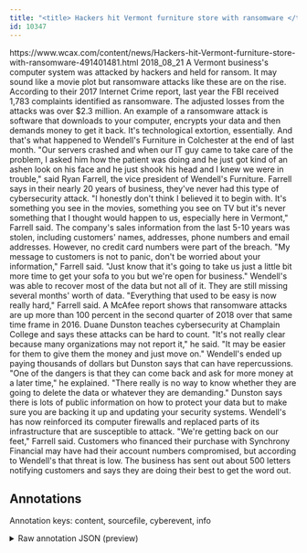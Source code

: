 ```yaml
---
title: "<title> Hackers hit Vermont furniture store with ransomware </title>"
id: 10347
---
```


<title> Hackers hit Vermont furniture store with ransomware </title>
<source> https://www.wcax.com/content/news/Hackers-hit-Vermont-furniture-store-with-ransomware-491401481.html </source>
<date> 2018_08_21 </date>
<text>
A Vermont business's computer system was attacked by hackers and held for ransom.
It may sound like a movie plot but ransomware attacks like these are on the rise. According to their 2017 Internet Crime report, last year the FBI received 1,783 complaints identified as ransomware. The adjusted losses from the attacks was over $2.3 million.
An example of a ransomware attack is software that downloads to your computer, encrypts your data and then demands money to get it back. It's technological extortion, essentially. And that's what happened to Wendell's Furniture in Colchester at the end of last month.
"Our servers crashed and when our IT guy came to take care of the problem, I asked him how the patient was doing and he just got kind of an ashen look on his face and he just shook his head and I knew we were in trouble," said Ryan Farrell, the vice president of Wendell's Furniture.
Farrell says in their nearly 20 years of business, they've never had this type of cybersecurity attack.
"I honestly don't think I believed it to begin with. It's something you see in the movies, something you see on TV but it's never something that I thought would happen to us, especially here in Vermont," Farrell said.
The company's sales information from the last 5-10 years was stolen, including customers' names, addresses, phone numbers and email addresses. However, no credit card numbers were part of the breach.
"My message to customers is not to panic, don't be worried about your information," Farrell said. "Just know that it's going to take us just a little bit more time to get your sofa to you but we're open for business."
Wendell's was able to recover most of the data but not all of it. They are still missing several months' worth of data.
"Everything that used to be easy is now really hard," Farrell said.
A McAfee report shows that ransomware attacks are up more than 100 percent in the second quarter of 2018 over that same time frame in 2016.
Duane Dunston teaches cybersecurity at Champlain College and says these attacks can be hard to count.
"It's not really clear because many organizations may not report it," he said. "It may be easier for them to give them the money and just move on."
Wendell's ended up paying thousands of dollars but Dunston says that can have repercussions.
"One of the dangers is that they can come back and ask for more money at a later time," he explained. "There really is no way to know whether they are going to delete the data or whatever they are demanding."
Dunston says there is lots of public information on how to protect your data but to make sure you are backing it up and updating your security systems.
Wendell's has now reinforced its computer firewalls and replaced parts of its infrastructure that are susceptible to attack.
"We're getting back on our feet," Farrell said.
Customers who financed their purchase with Synchrony Financial may have had their account numbers compromised, but according to Wendell's that threat is low. The business has sent out about 500 letters notifying customers and says they are doing their best to get the word out.
</text>



## Annotations

Annotation keys: content, sourcefile, cyberevent, info

<details>
<summary>Raw annotation JSON (preview)</summary>

```json
{
  "content": "A Vermont business's computer system was attacked by hackers and held for ransom. It may sound like a movie plot but ransomware attacks like these are on the rise. According to their 2017 Internet Crime report, last year the FBI received 1,783 complaints identified as ransomware. The adjusted losses from the attacks was over $2.3 million. An example of a ransomware attack is software that downloads to your computer, encrypts your data and then demands money to get it back. It's technological extortion, essentially. And that's what happened to Wendell's Furniture in Colchester at the end of last month. \"Our servers crashed and when our IT guy came to take care of the problem, I asked him how the patient was doing and he just got kind of an ashen look on his face and he just shook his head and I knew we were in trouble,\" said Ryan Farrell, the vice president of Wendell's Furniture. Farrell says in their nearly 20 years of business, they've never had this type of cybersecurity attack. \"I honestly don't think I believed it to begin with. It's something you see in the movies, something you see on TV but it's never something that I thought would happen to us, especially here in Vermont,\" Farrell said. The company's sales information from the last 5-10 years was stolen, including customers' names, addresses, phone numbers and email addresses. However, no credit card numbers were part of the breach. \"My message to customers is not to panic, don't be worried about your information,\" Farrell said. \"Just know that it's going to take us just a little bit more time to get your sofa to you but we're open for business.\" Wendell's was able to recover most of the data but not all of it. They are still missing several months' worth of data. \"Everything that used to be easy is now really hard,\" Farrell said. A McAfee report shows that ransomware attacks are up more than 100 percent in the second quarter of 2018 over that same time frame in 2016. Duane Dunston teaches cybersecurity at Champlain College and says these attacks can be hard to count. \"It's not really clear because many organizations may not report it,\" he said. \"It may be easier for them to give them the money and just move on.\" Wendell's ended up paying thousands of dollars but Dunston says that can have repercussions. \"One of the dangers is that they can come back and ask for more money at a later time,\" he explained. \"There really is no way to know whether they are going to delete the data or whatever they are demanding.\" Dunston says there is lots of public information on how to protect your data but to make sure you are backing it up and updating your security systems. Wendell's has now reinforced its computer firewalls and replaced parts of its infrastructure that are susceptible to attack. \"We're getting back on our feet,\" Farrell said. Customers who financed their purchase with Synchrony Financial may have had their account numbers compromised, but according to Wendell's that threat is low. The business has sent out about 500 letters notifying customers and says they are doing their best to get the word out.",
  "sourcefile": "10347.txt",
  "cyberevent": {
    "hopper": [
      {
        "index": 0,
        "relation": "Same",
        "events": [
          {
            "index": "E4",
            "type": "Attack",
            "realis": "Generic",
            "nugget": {
              "startOffset": 355,
              "index": "T6",
              "endOffset": 374,
              "text": "a ransomware attack"
            },
            "argument": [
              {
                "index": "T7",
                "text": "your computer",
                "endOffset": 418,
                "role": {
                  "type": "Victim"
                },
                "startOffset": 405,
                "type": "Device"
              }
            ],
            "subtype": "Ransom"
          },
          {
            "index": "E5",
            "ty
```
</details>
